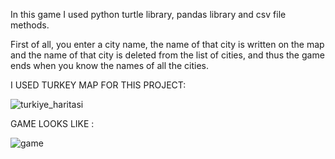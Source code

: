 In this game I used python turtle library, pandas library and csv file methods.

First of all, you enter a city name, the name of that city is written on the map
and the name of that city is deleted from the list of cities, and thus the game ends when you know the names of all the cities.



I USED TURKEY MAP FOR THIS PROJECT:

![turkiye_haritasi](https://github.com/user-attachments/assets/8f9c70fa-4014-4ef0-a31b-ab79a3cb1d04)


GAME LOOKS LIKE :

![game](https://github.com/user-attachments/assets/03134068-75d5-4889-ba93-dffb7c4dcef7)
